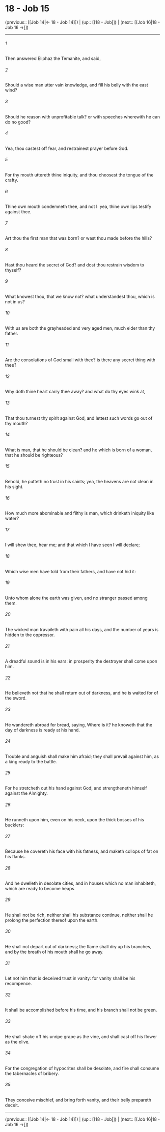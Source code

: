 # 18 - Job 15

(previous:: [[Job 14|← 18 - Job 14]]) | (up:: [[18 - Job]]) | (next:: [[Job 16|18 - Job 16 →]])

***


###### 1 
Then answered Eliphaz the Temanite, and said, 

###### 2 
Should a wise man utter vain knowledge, and fill his belly with the east wind? 

###### 3 
Should he reason with unprofitable talk? or with speeches wherewith he can do no good? 

###### 4 
Yea, thou castest off fear, and restrainest prayer before God. 

###### 5 
For thy mouth uttereth thine iniquity, and thou choosest the tongue of the crafty. 

###### 6 
Thine own mouth condemneth thee, and not I: yea, thine own lips testify against thee. 

###### 7 
Art thou the first man that was born? or wast thou made before the hills? 

###### 8 
Hast thou heard the secret of God? and dost thou restrain wisdom to thyself? 

###### 9 
What knowest thou, that we know not? what understandest thou, which is not in us? 

###### 10 
With us are both the grayheaded and very aged men, much elder than thy father. 

###### 11 
Are the consolations of God small with thee? is there any secret thing with thee? 

###### 12 
Why doth thine heart carry thee away? and what do thy eyes wink at, 

###### 13 
That thou turnest thy spirit against God, and lettest such words go out of thy mouth? 

###### 14 
What is man, that he should be clean? and he which is born of a woman, that he should be righteous? 

###### 15 
Behold, he putteth no trust in his saints; yea, the heavens are not clean in his sight. 

###### 16 
How much more abominable and filthy is man, which drinketh iniquity like water? 

###### 17 
I will shew thee, hear me; and that which I have seen I will declare; 

###### 18 
Which wise men have told from their fathers, and have not hid it: 

###### 19 
Unto whom alone the earth was given, and no stranger passed among them. 

###### 20 
The wicked man travaileth with pain all his days, and the number of years is hidden to the oppressor. 

###### 21 
A dreadful sound is in his ears: in prosperity the destroyer shall come upon him. 

###### 22 
He believeth not that he shall return out of darkness, and he is waited for of the sword. 

###### 23 
He wandereth abroad for bread, saying, Where is it? he knoweth that the day of darkness is ready at his hand. 

###### 24 
Trouble and anguish shall make him afraid; they shall prevail against him, as a king ready to the battle. 

###### 25 
For he stretcheth out his hand against God, and strengtheneth himself against the Almighty. 

###### 26 
He runneth upon him, even on his neck, upon the thick bosses of his bucklers: 

###### 27 
Because he covereth his face with his fatness, and maketh collops of fat on his flanks. 

###### 28 
And he dwelleth in desolate cities, and in houses which no man inhabiteth, which are ready to become heaps. 

###### 29 
He shall not be rich, neither shall his substance continue, neither shall he prolong the perfection thereof upon the earth. 

###### 30 
He shall not depart out of darkness; the flame shall dry up his branches, and by the breath of his mouth shall he go away. 

###### 31 
Let not him that is deceived trust in vanity: for vanity shall be his recompence. 

###### 32 
It shall be accomplished before his time, and his branch shall not be green. 

###### 33 
He shall shake off his unripe grape as the vine, and shall cast off his flower as the olive. 

###### 34 
For the congregation of hypocrites shall be desolate, and fire shall consume the tabernacles of bribery. 

###### 35 
They conceive mischief, and bring forth vanity, and their belly prepareth deceit.

***

(previous:: [[Job 14|← 18 - Job 14]]) | (up:: [[18 - Job]]) | (next:: [[Job 16|18 - Job 16 →]])

